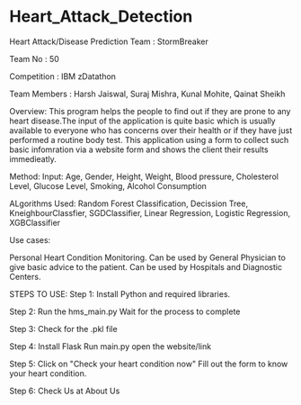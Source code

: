 # Heart_Attack_Detection

Heart Attack/Disease Prediction
Team : StormBreaker

Team No : 50

Competition : IBM zDatathon

Team Members : Harsh Jaiswal, Suraj Mishra, Kunal Mohite, Qainat Sheikh

Overview:
This program helps the people to find out if they are prone to any heart disease.The input of the application is quite basic which is usually available to everyone who has concerns over their health or if they have just performed a routine body test. This application using a form to collect such basic infomration via a website form and shows the client their results immedieatly.

Method:
Input: Age, Gender, Height, Weight, Blood pressure, Cholesterol Level, Glucose Level, Smoking, Alcohol Consumption

ALgorithms Used:
Random Forest Classification, Decission Tree, KneighbourClassfier, SGDClassifier, Linear Regression, Logistic Regression, XGBClassifier

Use cases:

Personal Heart Condition Monitoring.
Can be used by General Physician to give basic advice to the patient.
Can be used by Hospitals and Diagnostic Centers.

STEPS TO USE:
Step 1:
Install Python and required libraries.

Step 2:
Run the hms_main.py
Wait for the process to complete

Step 3:
Check for the .pkl file

Step 4:
Install Flask
Run main.py
open the website/link

Step 5:
Click on "Check your heart condition now"
Fill out the form to know your heart condition.

Step 6:
Check Us at About Us



